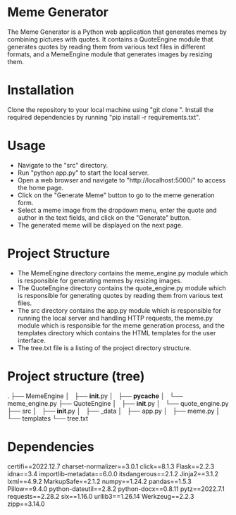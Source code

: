 # Meme Generator

The Meme Generator is a Python web application that generates memes by combining pictures with quotes. It contains a QuoteEngine module that generates quotes by reading them from various text files in different formats, and a MemeEngine module that generates images by resizing them.

# Installation

Clone the repository to your local machine using "git clone <repository-url>".
Install the required dependencies by running "pip install -r requirements.txt".


# Usage

- Navigate to the "src" directory.
- Run "python app.py" to start the local server.
- Open a web browser and navigate to "http://localhost:5000/" to access the home page.
- Click on the "Generate Meme" button to go to the meme generation form.
- Select a meme image from the dropdown menu, enter the quote and author in the text fields, and click on the "Generate" button.
- The generated meme will be displayed on the next page.

# Project Structure

- The MemeEngine directory contains the meme_engine.py module which is responsible for generating memes by resizing images.
- The QuoteEngine directory contains the quote_engine.py module which is responsible for generating quotes by reading them from various text files.
- The src directory contains the app.py module which is responsible for running the local server and handling HTTP requests, the meme.py module which is responsible for the meme generation process, and the templates directory which contains the HTML templates for the user interface.
- The tree.txt file is a listing of the project directory structure.

# Project structure (tree)
.
├── MemeEngine
│   ├── __init__.py
│   ├── __pycache__
│   └── meme_engine.py
├── QuoteEngine
│   ├── __init__.py
│   └── quote_engine.py
├── src
│   ├── __init__.py
│   ├── _data
│   ├── app.py
│   ├── meme.py
│   └── templates
└── tree.txt

# Dependencies

certifi==2022.12.7
charset-normalizer==3.0.1
click==8.1.3
Flask==2.2.3
idna==3.4
importlib-metadata==6.0.0
itsdangerous==2.1.2
Jinja2==3.1.2
lxml==4.9.2
MarkupSafe==2.1.2
numpy==1.24.2
pandas==1.5.3
Pillow==9.4.0
python-dateutil==2.8.2
python-docx==0.8.11
pytz==2022.7.1
requests==2.28.2
six==1.16.0
urllib3==1.26.14
Werkzeug==2.2.3
zipp==3.14.0
